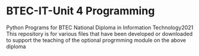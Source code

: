 # BTEC-IT-Unit 4 Programming
Python Programs for BTEC National Diploma in Information Technology2021
This repository is for various files that have been developed or downloaded to support the teaching of the optional progrmming module on the above diploma
